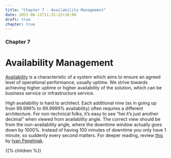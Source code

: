 ```yaml
---
title: "Chapter 7 - Availability Management"
date: 2021-06-11T11:31:22+10:00
draft: true
chapter: true
---
```


### Chapter 7
# Availability Management

[Availability](https://en.wikipedia.org/wiki/High_availability) is a characteristic of a system which aims to ensure an agreed level of operational performance, usually uptime. We strive towards achieving higher uptime or higher availability of the solution, which can be business service or infrastructure service. 

High availability is hard to architect. Each additional nine (as in going up from 99.999% to 99.9999% availability) often requires a different architecture. For non-technical folks, it’s easy to see “hei it’s just another decimal” when viewed from availability angle. The correct view should be from the non-availability angle, where the downtime window actually goes down by 1000%. Instead of having 100 minutes of downtime you only have 1 minute, so suddenly every second matters. For deeper reading, review [this](https://blog.ipspace.net/2020/12/50-shades-high-availability.html) by [Ivan Pepelnjak](https://www.ipspace.net/About_Ivan_Pepelnjak). 


{{% children %}}